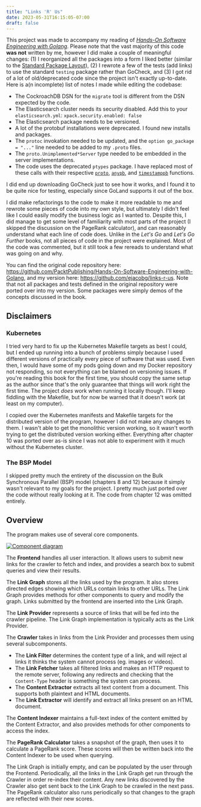 ```yaml
---
title: "Links 'R' Us"
date: 2023-05-31T16:15:05-07:00
draft: false
---
```


This project was made to accompany my reading of [_Hands-On Software Engineering with Golang_](/notes/hands-on-software-engineering-with-golang/). Please note that the vast majority of this code **was not** written by me, however I did make a couple of meaningful changes: (1) I reorganized all the packages into a form I liked better (similar to the [Standard Package Layout](/projects/tourney-tracker/#standard-package-layout)), (2) I rewrote a few of the tests (add links) to use the standard `testing` package rather than GoCheck, and (3) I got rid of a lot of old/deprecated code since the project isn't exactly up-to-date. Here is a(n incomplete) list of notes I made while editing the codebase:

* The CockroachDB DSN for the `migrate` tool is different from the DSN expected by the code.
* The Elasticsearch cluster needs its security disabled. Add this to your `elasticsearch.yml`: `xpack.security.enabled: false`
* The Elasticsearch package needs to be versioned.
* A lot of the protobuf installations were deprecated. I found new installs and packages.
* The `protoc` invokation needed to be updated, and the `option go_package = "..."` line needed to be added to my `.proto` files.
* The `proto.Unimplemented*Server` type needed to be embedded in the server implementations.
* The code uses the deprecated `ptypes` package. I have replaced most of these calls with their respective [`proto`](https://pkg.go.dev/google.golang.org/protobuf@v1.30.0/proto), [`anypb`](https://pkg.go.dev/google.golang.org/protobuf@v1.30.0/types/known/anypb), and [`timestamppb`](https://pkg.go.dev/google.golang.org/protobuf@v1.30.0/types/known/timestamppb) functions.

I did end up downloading GoCheck just to see how it works, and I found it to be quite nice for testing, especially since GoLand supports it out of the box. 

I did make refactorings to the code to make it more readable to me and rewrote some pieces of code into my own style, but ultimately I didn't feel like I could easily modify the business logic as I wanted to. Despite this, I did manage to get some level of familiarity with most parts of the project (I skipped the discussion on the PageRank calculator), and can reasonably understand what each line of code does. Unlike in the _Let's Go_ and _Let's Go Further_ books, not all pieces of code in the project were explained. Most of the code was commented, but it still took a few rereads to understand what was going on and why.  

You can find the original code repository here: https://github.com/PacktPublishing/Hands-On-Software-Engineering-with-Golang, and my version here: https://github.com/ejacobg/links-r-us. Note that not all packages and tests defined in the original repository were ported over into my version. Some packages were simply demos of the concepts discussed in the book.

## Disclaimers

### Kubernetes

I tried very hard to fix up the Kubernetes Makefile targets as best I could, but I ended up running into a bunch of problems simply because I used different versions of practically every piece of software that was used. Even then, I would have some of my pods going down and my Docker repository not responding, so not everything can be blamed on versioning issues. If you're reading this book for the first time, you should copy the same setup as the author since that's the only guarantee that things will work right the first time. The project _does_ work when running it locally though. I'll keep fiddling with the Makefile, but for now be warned that it doesn't work (at least on my computer).

I copied over the Kubernetes manifests and Makefile targets for the distributed version of the program, however I did not make any changes to them. I wasn't able to get the monolithic version working, so it wasn't worth trying to get the distributed version working either. Everything after chapter 10 was ported over as-is since I was not able to experiment with it much without the Kubernetes cluster.

### The BSP Model

I skipped pretty much the entirety of the discussion on the Bulk Synchronous Parallel (BSP) model (chapters 8 and 12) because it simply wasn't relevant to my goals for the project. I pretty much just ported over the code without really looking at it. The code from chapter 12 was omitted entirely. 

## Overview

The program makes use of several core components.

[![Component diagram](/linksrus-components.png)](/linksrus-components.png)

The **Frontend** handles all user interaction. It allows users to submit new links for the crawler to fetch and index, and provides a search box to submit queries and view their results.

The **Link Graph** stores all the links used by the program. It also stores directed edges showing which URLs contain links to other URLs. The Link Graph provides methods for other components to query and modify the graph. Links submitted by the frontend are inserted into the Link Graph.

The **Link Provider** represents a source of links that will be fed into the crawler pipeline. The Link Graph implementation is typically acts as the Link Provider.

The **Crawler** takes in links from the Link Provider and processes them using several subcomponents.

* The **Link Filter** determines the content type of a link, and will reject al links it thinks the system cannot process (eg. images or videos).
* The **Link Fetcher** takes all filtered links and makes an HTTP request to the remote server, following any redirects and checking that the `Content-Type` header is something the system can process.
* The **Content Extractor** extracts all text content from a document. This supports both plaintext and HTML documents.
* The **Link Extractor** will identify and extract all links present on an HTML document.

The **Content Indexer** maintains a full-text index of the content emitted by the Content Extractor, and also provides methods for other components to access the index.

The **PageRank Calculator** takes a snapshot of the graph, then uses it to calculate a PageRank score. These scores will then be written back into the Content Indexer to be used when querying.

The Link Graph is initially empty, and can be populated by the user through the Frontend. Periodically, all the links in the Link Graph get run through the Crawler in order re-index their content. Any new links discovered by the Crawler also get sent back to the Link Graph to be crawled in the next pass. The PageRank calculator also runs periodically so that changes to the graph are reflected with their new scores.
